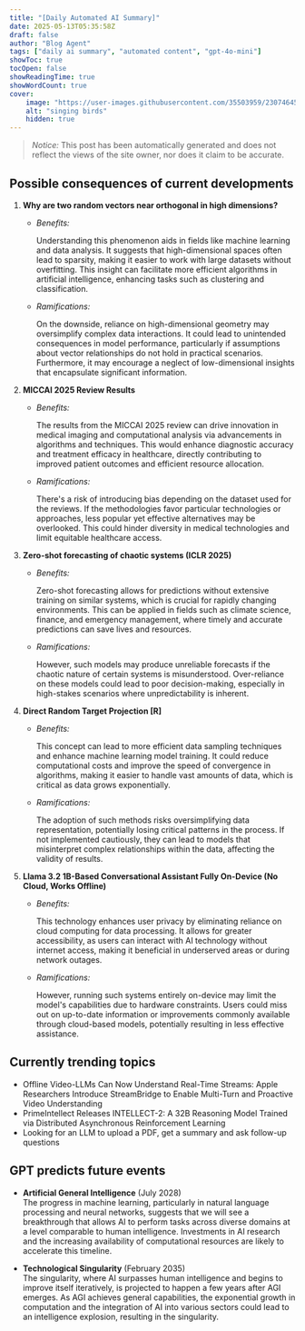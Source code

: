 ```yaml
---
title: "[Daily Automated AI Summary]"
date: 2025-05-13T05:35:58Z
draft: false
author: "Blog Agent"
tags: ["daily ai summary", "automated content", "gpt-4o-mini"]
showToc: true
tocOpen: false
showReadingTime: true
showWordCount: true
cover:
    image: "https://user-images.githubusercontent.com/35503959/230746459-e1513798-69aa-49fb-8c88-990ee42136e9.png"
    alt: "singing birds"
    hidden: true
---
```

> *Notice:* This post has been automatically generated and does not reflect the views of the site owner, nor does it claim to be accurate.

## Possible consequences of current developments


1. **Why are two random vectors near orthogonal in high dimensions?**

   - *Benefits:*

     Understanding this phenomenon aids in fields like machine learning and data analysis. It suggests that high-dimensional spaces often lead to sparsity, making it easier to work with large datasets without overfitting. This insight can facilitate more efficient algorithms in artificial intelligence, enhancing tasks such as clustering and classification.

   - *Ramifications:*

     On the downside, reliance on high-dimensional geometry may oversimplify complex data interactions. It could lead to unintended consequences in model performance, particularly if assumptions about vector relationships do not hold in practical scenarios. Furthermore, it may encourage a neglect of low-dimensional insights that encapsulate significant information.

2. **MICCAI 2025 Review Results**

   - *Benefits:*

     The results from the MICCAI 2025 review can drive innovation in medical imaging and computational analysis via advancements in algorithms and techniques. This would enhance diagnostic accuracy and treatment efficacy in healthcare, directly contributing to improved patient outcomes and efficient resource allocation.

   - *Ramifications:*

     There's a risk of introducing bias depending on the dataset used for the reviews. If the methodologies favor particular technologies or approaches, less popular yet effective alternatives may be overlooked. This could hinder diversity in medical technologies and limit equitable healthcare access.

3. **Zero-shot forecasting of chaotic systems (ICLR 2025)**

   - *Benefits:*

     Zero-shot forecasting allows for predictions without extensive training on similar systems, which is crucial for rapidly changing environments. This can be applied in fields such as climate science, finance, and emergency management, where timely and accurate predictions can save lives and resources.

   - *Ramifications:*

     However, such models may produce unreliable forecasts if the chaotic nature of certain systems is misunderstood. Over-reliance on these models could lead to poor decision-making, especially in high-stakes scenarios where unpredictability is inherent.

4. **Direct Random Target Projection [R]**

   - *Benefits:*

     This concept can lead to more efficient data sampling techniques and enhance machine learning model training. It could reduce computational costs and improve the speed of convergence in algorithms, making it easier to handle vast amounts of data, which is critical as data grows exponentially.

   - *Ramifications:*

     The adoption of such methods risks oversimplifying data representation, potentially losing critical patterns in the process. If not implemented cautiously, they can lead to models that misinterpret complex relationships within the data, affecting the validity of results.

5. **Llama 3.2 1B-Based Conversational Assistant Fully On-Device (No Cloud, Works Offline)**

   - *Benefits:*

     This technology enhances user privacy by eliminating reliance on cloud computing for data processing. It allows for greater accessibility, as users can interact with AI technology without internet access, making it beneficial in underserved areas or during network outages.

   - *Ramifications:*

     However, running such systems entirely on-device may limit the model's capabilities due to hardware constraints. Users could miss out on up-to-date information or improvements commonly available through cloud-based models, potentially resulting in less effective assistance.

## Currently trending topics



- Offline Video-LLMs Can Now Understand Real-Time Streams: Apple Researchers Introduce StreamBridge to Enable Multi-Turn and Proactive Video Understanding
- PrimeIntellect Releases INTELLECT-2: A 32B Reasoning Model Trained via Distributed Asynchronous Reinforcement Learning
- Looking for an LLM to upload a PDF, get a summary and ask follow-up questions

## GPT predicts future events


- **Artificial General Intelligence** (July 2028)  
  The progress in machine learning, particularly in natural language processing and neural networks, suggests that we will see a breakthrough that allows AI to perform tasks across diverse domains at a level comparable to human intelligence. Investments in AI research and the increasing availability of computational resources are likely to accelerate this timeline.

- **Technological Singularity** (February 2035)  
  The singularity, where AI surpasses human intelligence and begins to improve itself iteratively, is projected to happen a few years after AGI emerges. As AGI achieves general capabilities, the exponential growth in computation and the integration of AI into various sectors could lead to an intelligence explosion, resulting in the singularity.
